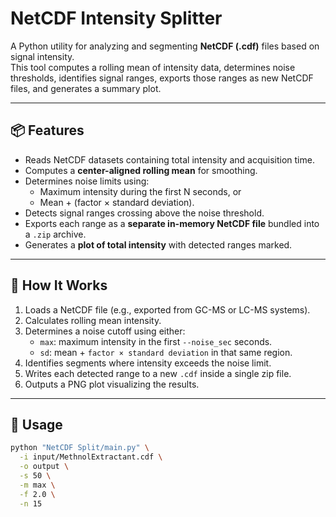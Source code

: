 # NetCDF Intensity Splitter

A Python utility for analyzing and segmenting **NetCDF (.cdf)** files based on signal intensity.  
This tool computes a rolling mean of intensity data, determines noise thresholds, identifies signal ranges, exports those ranges as new NetCDF files, and generates a summary plot.

---

## 📦 Features

- Reads NetCDF datasets containing total intensity and acquisition time.
- Computes a **center-aligned rolling mean** for smoothing.
- Determines noise limits using:
  - Maximum intensity during the first N seconds, or
  - Mean + (factor × standard deviation).
- Detects signal ranges crossing above the noise threshold.
- Exports each range as a **separate in-memory NetCDF file** bundled into a `.zip` archive.
- Generates a **plot of total intensity** with detected ranges marked.

---

## 🧠 How It Works

1. Loads a NetCDF file (e.g., exported from GC-MS or LC-MS systems).
2. Calculates rolling mean intensity.
3. Determines a noise cutoff using either:
   - `max`: maximum intensity in the first `--noise_sec` seconds.
   - `sd`: mean + `factor × standard deviation` in that same region.
4. Identifies segments where intensity exceeds the noise limit.
5. Writes each detected range to a new `.cdf` inside a single zip file.
6. Outputs a PNG plot visualizing the results.

---

## 🚀 Usage

```bash
python "NetCDF Split/main.py" \
  -i input/MethnolExtractant.cdf \
  -o output \
  -s 50 \
  -m max \
  -f 2.0 \
  -n 15
